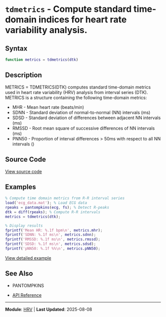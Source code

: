 # `tdmetrics` - Compute standard time-domain indices for heart rate variability analysis.

## Syntax

```matlab
function metrics = tdmetrics(dtk)
```

## Description

METRICS = TDMETRICS(DTK) computes standard time-domain metrics used in heart rate
variability (HRV) analysis from interval series (DTK). METRICS is a structure
containing the following time-domain metrics:
- MHR   - Mean heart rate (beats/min)
- SDNN  - Standard deviation of normal-to-normal (NN) intervals (ms)
- SDSD  - Standard deviation of differences between adjacent NN intervals (ms)
- RMSSD - Root mean square of successive differences of NN intervals (ms)
- PNN50 - Proportion of interval differences > 50ms with respect to all NN intervals ()

## Source Code

[View source code](../../../src/hrv/tdmetrics.m)

## Examples

```matlab
% Compute time domain metrics from R-R interval series
load('ecg_data.mat'); % Load ECG data
rpeaks = pantompkins(ecg, fs); % Detect R-peaks
dtk = diff(rpeaks); % Compute R-R intervals
metrics = tdmetrics(dtk);

% Display results
fprintf('Mean HR: %.1f bpm\n', metrics.mhr);
fprintf('SDNN: %.1f ms\n', metrics.sdnn);
fprintf('RMSSD: %.1f ms\n', metrics.rmssd);
fprintf('SDSD: %.1f ms\n', metrics.sdsd);
fprintf('pNN50: %.1f %%\n', metrics.pNN50);
```

[View detailed example](../../../examples/hrv/tdmetricsExample.m)

## See Also

- PANTOMPKINS

- [API Reference](../README.md)

---

**Module**: [HRV](README.md) | **Last Updated**: 2025-08-08
